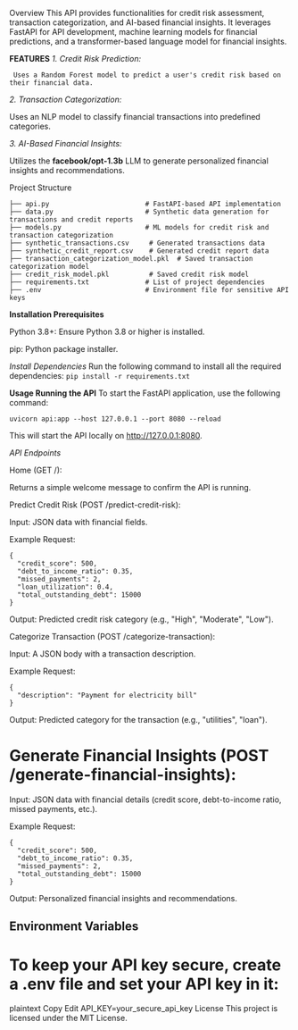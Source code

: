 Overview
This API provides functionalities for credit risk assessment, transaction categorization, and AI-based financial insights. It leverages FastAPI for API development, machine learning models for financial predictions, and a transformer-based language model for financial insights.

**FEATURES**
_1. Credit Risk Prediction:_

     Uses a Random Forest model to predict a user's credit risk based on their financial data.

_2. Transaction Categorization:_

   Uses an NLP model to classify financial transactions into predefined categories.

_3. AI-Based Financial Insights:_

   Utilizes the **facebook/opt-1.3b** LLM to generate personalized financial insights and recommendations.

Project Structure
```
├── api.py                        # FastAPI-based API implementation
├── data.py                       # Synthetic data generation for transactions and credit reports
├── models.py                     # ML models for credit risk and transaction categorization
├── synthetic_transactions.csv     # Generated transactions data
├── synthetic_credit_report.csv    # Generated credit report data
├── transaction_categorization_model.pkl  # Saved transaction categorization model
├── credit_risk_model.pkl          # Saved credit risk model
├── requirements.txt              # List of project dependencies
├── .env                          # Environment file for sensitive API keys
```
**Installation
Prerequisites**

Python 3.8+: Ensure Python 3.8 or higher is installed.

pip: Python package installer.

_Install Dependencies_
Run the following command to install all the required dependencies:
```pip install -r requirements.txt```

**Usage
Running the API**
To start the FastAPI application, use the following command:

```uvicorn api:app --host 127.0.0.1 --port 8080 --reload```

This will start the API locally on http://127.0.0.1:8080.

_API Endpoints_

Home (GET /):

Returns a simple welcome message to confirm the API is running.

Predict Credit Risk (POST /predict-credit-risk):

Input: JSON data with financial fields.

Example Request:
```
{
  "credit_score": 500,
  "debt_to_income_ratio": 0.35,
  "missed_payments": 2,
  "loan_utilization": 0.4,
  "total_outstanding_debt": 15000
}
```
Output: Predicted credit risk category (e.g., "High", "Moderate", "Low").

Categorize Transaction (POST /categorize-transaction):

Input: A JSON body with a transaction description.

Example Request:
```
{
  "description": "Payment for electricity bill"
}
```
Output: Predicted category for the transaction (e.g., "utilities", "loan").

# Generate Financial Insights (POST /generate-financial-insights):

Input: JSON data with financial details (credit score, debt-to-income ratio, missed payments, etc.).

Example Request:
```
{
  "credit_score": 500,
  "debt_to_income_ratio": 0.35,
  "missed_payments": 2,
  "total_outstanding_debt": 15000
}
```
Output: Personalized financial insights and recommendations.

## Environment Variables
# To keep your API key secure, create a .env file and set your API key in it:

plaintext
Copy
Edit
API_KEY=your_secure_api_key
License
This project is licensed under the MIT License.

